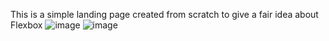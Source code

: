 This is a simple landing page created from scratch to give a fair idea about Flexbox
![image](https://github.com/owusuoppongemmanuel/alx_html_css/assets/50124632/38e5634a-0b12-48a4-b884-d2c36315a6f5)
![image](https://github.com/owusuoppongemmanuel/alx_html_css/assets/50124632/1ca965d5-4663-4a34-a299-adf8f4a7346a)
